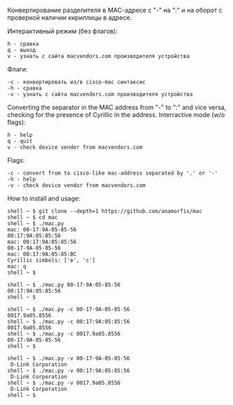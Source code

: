 Конвертирование разделителя в MAC-адресе с "-" на ":" и на оборот с проверкой наличии кириллицы в адресе.


Интерактивный режим (без флагов):
```
h - сравка
q - выход
v - узнать с сайта macvendors.com производителя устройства
```

Флаги:
```
-c - конвертировать из/в cisco-mac синтаксис
-h - сравка
-v - узнать с сайта macvendors.com производителя устройства
```



Converting the separator in the MAC address from "-" to ":" and vice versa, checking for the presence of Cyrillic in the address.
Interractive mode (w/o flags):
```
h - help
q - quit
v - check device vendor from macvendors.com
```

Flags:
```
-c - convert from to cisco-like mac-address separated by '.' or '-'
-h - help
-v - check device vendor from macvendors.com

```


How to install and usage:
```
shell ~ $ git clone --depth=1 https://github.com/anamorfis/mac
shell ~ $ cd mac
shell ~ $ ./mac.py
mac: 00-17-9A-05-85-56
00:17:9A:05:85:56
mac: 00:17:9A:05:85:56
00-17-9A-05-85-56
mac: 00:17:9A:05:85:ВС
Сyrillic simbols: ['в', 'с']
mac: q
shell ~ $
```

```
shell ~ $ ./mac.py 00-17-9A-05-85-56
00:17:9A:05:85:56
shell ~ $
```

```
shell ~ $ ./mac.py -c 00-17-9A-05-85-56
0017.9a05.8556
shell ~ $ ./mac.py -c 00:17:9A:05:85:56
0017.9a05.8556
shell ~ $ ./mac.py -c 0017.9a05.8556
00-17-9A-05-85-56
shell ~ $
```

```
shell ~ $ ./mac.py -v 00-17-9A-05-85-56
 D-Link Corporation
shell ~ $ ./mac.py -v 00:17:9A:05:85:56
 D-Link Corporation
shell ~ $ ./mac.py -v 0017.9a05.8556
 D-Link Corporation
shell ~ $
```
